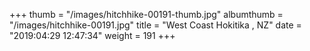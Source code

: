 +++
thumb = "/images/hitchhike-00191-thumb.jpg"
albumthumb = "/images/hitchhike-00191.jpg"
title = "West Coast Hokitika , NZ"
date = "2019:04:29 12:47:34"
weight = 191
+++
